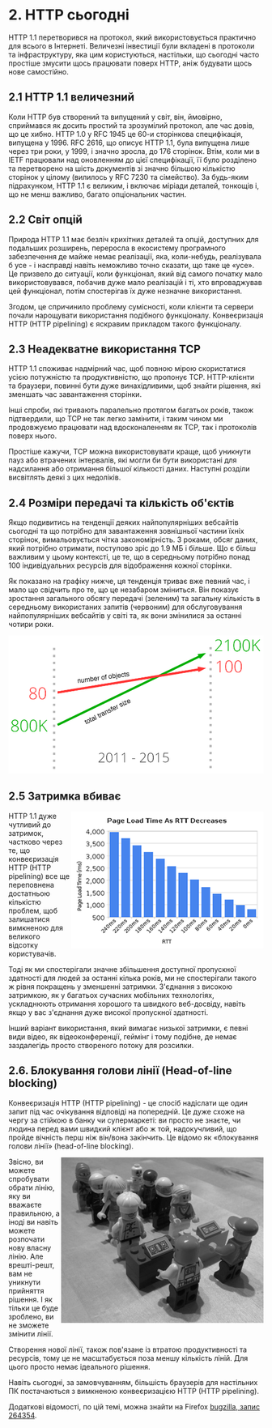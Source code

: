 # 2. HTTP сьогодні

HTTP 1.1 перетворився на протокол, який використовується практично для всього в Інтернеті. Величезні інвестиції були вкладені в протоколи та інфраструктуру, яка цим користуються, настільки, що сьогодні часто простіше змусити щось працювати поверх HTTP, аніж будувати щось нове самостійно.

## 2.1 HTTP 1.1 величезний

Коли HTTP був створений та випущений у світ, він, ймовірно, сприймався як досить простий та зрозумілий протокол, але час довів, що це хибно. HTTP 1.0 у RFC 1945 це 60-и сторінкова специфікація, випущена у 1996. RFC 2616, що описує HTTP 1.1, була випущена лише через три роки, у 1999, і значно зросла, до 176 сторінок. Втім, коли ми в IETF працювали над оновленням до цієї специфікації, її було розділено та перетворено на шість документів зі значно більшою кількістю сторінок у цілому (вилилось у RFC 7230 та сімейство). За будь-яким підрахунком, HTTP 1.1 є великим, і включає міріади деталей, тонкощів і, що не менш важливо, багато опціональних частин.

## 2.2 Світ опцій

Природа HTTP 1.1 має безліч крихітних деталей та опцій, доступних для подальших розширень, переросла в екосистему програмного забезпечення де майже немає реалізації, яка, коли-небудь, реалізувала б усе - і насправді навіть неможливо точно сказати, що таке це «усе». Це призвело до ситуації, коли функціонал, який від самого початку мало використовувався, побачив дуже мало реалізацій і ті, хто впроваджував цей функціонал, потім спостерігав їх дуже незначне використання.

Згодом, це спричинило проблему сумісності, коли клієнти та сервери почали нарощувати використання подібного функціоналу. Конвеєризація HTTP (HTTP pipelining) є яскравим прикладом такого функціоналу.

## 2.3 Неадекватне використання TCP

HTTP 1.1 споживає надмірний час, щоб повною мірою скористатися усією потужністю та продуктивністю, що пропонує TCP. HTTP-клієнти та браузери, повинні бути дуже винахідливими, щоб знайти рішення, які зменшать час завантаження сторінки.

Інші спроби, які тривають паралельно протягом багатьох років, також підтвердили, що TCP не так легко замінити, і таким чином ми продовжуємо працювати над вдосконаленням як TCP, так і протоколів поверх нього.

Простіше кажучи, TCP можна використовувати краще, щоб уникнути пауз або втрачених інтервалів, які могли би бути використані для надсилання або отримання більшої кількості даних. Наступні розділи висвітлять деякі з цих недоліків.

## 2.4 Розміри передачі та кількість об'єктів

Якщо подивитись на тенденції деяких найпопулярніших вебсайтів сьогодні та що потрібно для завантаження зовнішньої частини їхніх сторінок, вимальовується чітка закономірність. З роками, обсяг даних, який потрібно отримати, поступово зріс до 1.9 МБ і більше. Що є більш важливим у цьому контексті, це те, що в середньому потрібно понад 100 індивідуальних ресурсів для відображення кожної сторінки.

Як показано на графіку нижче, ця тенденція триває вже певний час, і мало що свідчить про те, що це незабаром зміниться. Він показує зростання загального обсягу передачі (зеленим) та загальну кількість в середньому використаних запитів (червоним) для обслуговування найпопулярніших вебсайтів у світі та, як вони змінилися за останні чотири роки.

![зростання обсягу передачі](https://raw.githubusercontent.com/bagder/http2-explained/master/images/transfer-size-growth.png)

## 2.5 Затримка вбиває

<img style="float: right;" src="https://raw.githubusercontent.com/bagder/http2-explained/master/images/page-load-time-rtt-decreases.png" />

HTTP 1.1 дуже чутливий до затримок, частково через те, що конвеєризація HTTP (HTTP pipelining) все ще переповнена достатньою кількістю проблем, щоб залишатися вимкненою для великого відсотку користувачів.

Тоді як ми спостерігали значне збільшення доступної пропускної здатності для людей за останні кілька років, ми не спостерігали такого ж рівня покращень у зменшенні затримки. З'єднання з високою затримкою, як у багатьох сучасних мобільних технологіях, ускладнюють отримання хорошого та швидкого веб-досвіду, навіть якщо у вас з'єднання дуже високої пропускної здатності.

Інший варіант використання, який вимагає низької затримки, є певні види відео, як відеоконференції, геймінг і тому подібне, де немає заздалегідь просто створеного потоку для розсилки.

## 2.6. Блокування голови лінії (Head-of-line blocking)

Конвеєризація HTTP (HTTP pipelining) - це спосіб надіслати ще один запит під час очікування відповіді на попередній. Це дуже схоже на чергу за стійкою в банку чи супермаркеті: ви просто не знаєте, чи людина перед вами швидкий клієнт або ж той, надокучливий, що пройде вічність перш ніж він/вона закінчить. Це відомо як «блокування голови лінії» (head-of-line blocking).

<img style="float: right;" src="https://raw.githubusercontent.com/bagder/http2-explained/master/images/head-of-line-blocking.jpg" />

Звісно, ви можете спробувати обрати лінію, яку ви вважаєте правильною, а іноді ви навіть можете розпочати нову власну лінію. Але врешті-решт, вам не уникнути прийняття рішення. І як тільки це буде зроблено, ви не зможете змінити лінії.

Створення нової лінії, також пов'язане із втратою продуктивності та ресурсів, тому це не масштабується поза меншу кількість ліній. Для цього просто немає ідеального рішення.

Навіть сьогодні, за замовчуванням, більшість браузерів для настільних ПК постачаються з вимкненою конвеєризацією HTTP (HTTP pipelining).

Додаткові відомості, по цій темі, можна знайти на Firefox [bugzilla, запис 264354](https://bugzilla.mozilla.org/show_bug.cgi?id=264354).
